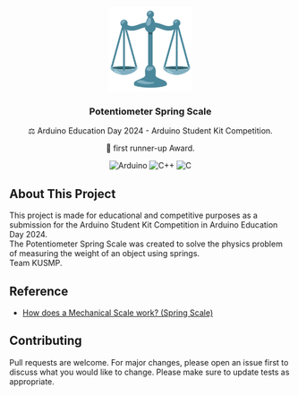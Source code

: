 <p align="center">
  <a href="https://github.com/seannachapat">
    <img src="img/scale.svg" width="150" height="150">
  </a>
  <h3 align="center">Potentiometer Spring Scale</h3>
  <p align="center">⚖️ Arduino Education Day 2024 - Arduino Student Kit Competition.<p/>
  <p align="center">🥈 first runner-up Award.<p/>
  <p align="center">
    <img src="https://img.shields.io/badge/-Arduino-00979D?style=for-the-badge&logo=Arduino&logoColor=white" alt="Arduino">
    <img src="https://img.shields.io/badge/c++-%2300599C.svg?style=for-the-badge&logo=c%2B%2B&logoColor=white" alt="C++"> 
    <img src="https://img.shields.io/badge/c-%2300599C.svg?style=for-the-badge&logo=c&logoColor=white" alt="C">
  </p>
</p>

## About This Project
This project is made for educational and competitive purposes as a submission for the Arduino Student Kit Competition in Arduino Education Day 2024.<br/>
The Potentiometer Spring Scale was created to solve the physics problem of measuring the weight of an object using springs.<br/>
Team KUSMP.

## Reference
- [How does a Mechanical Scale work? (Spring Scale)]([https://www.youtube.com/watch?v=cxvsHNRXLjw&pp=ygUUbWl0IG1vbmtleSBhbmQgYSBndW4%3D](https://youtu.be/LdZLLR8AfkM?si=T1gZVw7XhWY6rUck))

## Contributing
Pull requests are welcome. For major changes, please open an issue first to discuss what you would like to change.
Please make sure to update tests as appropriate.
